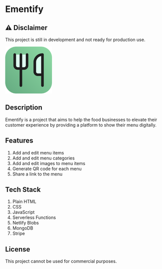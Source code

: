 # Ementify

## ⚠️ Disclaimer
This project is still in development and not ready for production use.

<img src="/assets/icon.png" alt="Ementify Logo" width="150" height="150">

## Description
Ementify is a project that aims to help the food businesses to elevate their customer experience by providing a platform to show their menu digitally.

## Features
1. Add and edit menu items
2. Add and edit menu categories
3. Add and edit images to menu items
4. Generate QR code for each menu
5. Share a link to the menu

## Tech Stack
1. Plain HTML
2. CSS
3. JavaScript
4. Serverless Functions
5. Netlify Blobs
6. MongoDB
7. Stripe

## License
This project cannot be used for commercial purposes.
